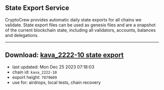 ## State Export Service
CryptoCrew provides automatic daily state exports for all chains we validate. State export files can be used as genesis files and are a snapshot of the current blockchain state, including all validators, accounts, balances and delegations.

---
**Download: [kava_2222-10 state export](https://dl.ccvalidators.com/SERVICE/kava/kava_2222-10_export_7879609.json)**
---

- last updated: Mon Dec 25 2023 07:18:03
- chain id: `kava_2222-10`
- export height: `7879609`
- use for: airdrops, local tests, chain recovery
